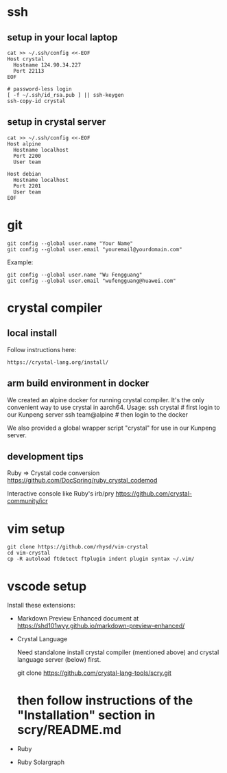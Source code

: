 # ssh

## setup in your local laptop

	cat >> ~/.ssh/config <<-EOF
	Host crystal
	  Hostname 124.90.34.227
	  Port 22113
	EOF

	# password-less login
	[ -f ~/.ssh/id_rsa.pub ] || ssh-keygen
	ssh-copy-id crystal

## setup in crystal server

	cat >> ~/.ssh/config <<-EOF
	Host alpine
	  Hostname localhost
	  Port 2200
	  User team

	Host debian
	  Hostname localhost
	  Port 2201
	  User team
	EOF

# git

	git config --global user.name "Your Name"
	git config --global user.email "youremail@yourdomain.com"

Example:

	git config --global user.name "Wu Fengguang"
	git config --global user.email "wufengguang@huawei.com"

# crystal compiler
 
## local install

Follow instructions here:

	https://crystal-lang.org/install/

## arm build environment in docker

We created an alpine docker for running crystal compiler.
It's the only convenient way to use crystal in aarch64.
Usage:
	ssh crystal      # first login to our Kunpeng server
	ssh team@alpine  # then login to the docker

We also provided a global wrapper script "crystal" for use
in our Kunpeng server.

## development tips

Ruby => Crystal code conversion
https://github.com/DocSpring/ruby_crystal_codemod

Interactive console like Ruby's irb/pry
https://github.com/crystal-community/icr

# vim setup

	git clone https://github.com/rhysd/vim-crystal
	cd vim-crystal
	cp -R autoload ftdetect ftplugin indent plugin syntax ~/.vim/

# vscode setup

Install these extensions:

- Markdown Preview Enhanced
  document at https://shd101wyy.github.io/markdown-preview-enhanced/

- Crystal Language

	Need standalone install crystal compiler (mentioned above) and
	crystal language server (below) first.

	git clone https://github.com/crystal-lang-tools/scry.git
	# then follow instructions of the "Installation" section in scry/README.md

- Ruby

- Ruby Solargraph
